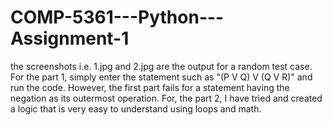 # COMP-5361---Python---Assignment-1
the screenshots i.e. 1.jpg and 2.jpg are the output for a random test case.
For the part 1, simply enter the statement such as "(P V Q) V (Q V R)" and run the code. 
However, the first part fails for a statement having the negation as its outermost operation.
For, the part 2, I have tried and created a logic that is very easy to understand using loops and math.
